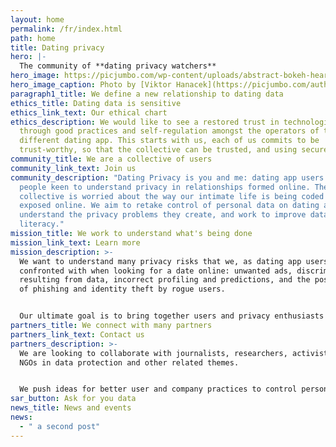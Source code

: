 ```yaml
---
layout: home
permalink: /fr/index.html
path: home
title: Dating privacy
hero: |-
  The community of **dating privacy watchers**
hero_image: https://picjumbo.com/wp-content/uploads/abstract-bokeh-hearts-real-light-2210x1474.jpg
hero_image_caption: Photo by [Viktor Hanacek](https://picjumbo.com/author/viktorhanacek/ "Download free stock photos by Viktor Hanacek")
paragraph1_title: We define a new relationship to dating data
ethics_title: Dating data is sensitive
ethics_link_text: Our ethical chart
ethics_description: We would like to see a restored trust in technologies,
  through good practices and self-regulation amongst the operators of the
  different dating app. This starts with us, each of us commits to be
  trust-worthy, so that the collective can be trusted, and using secured tools.
community_title: We are a collective of users
community_link_text: Join us
community_description: "Dating Privacy is you and me: dating app users and
  people keen to understand privacy in relationships formed online. The
  collective is worried about the way our intimate life is being coded and
  exposed online. We aim to retake control of personal data on dating apps,
  understand the privacy problems they create, and work to improve data
  literacy."
mission_title: We work to understand what's being done
mission_link_text: Learn more
mission_description: >-
  We want to understand many privacy risks that we, as dating app users, are
  confronted with when looking for a date online: unwanted ads, discrimination
  resulting from data, incorrect profiling and predictions, and the possibility
  of phishing and identity theft by rogue users.


  Our ultimate goal is to bring together users and privacy enthusiasts to push for a paradigm shift.
partners_title: We connect with many partners
partners_link_text: Contact us
partners_description: >-
  We are looking to collaborate with journalists, researchers, activists and
  NGOs in data protection and other related themes.


  We push ideas for better user and company practices to control personal data and date safely online. We are particularly interested in raising awareness, as well as building methodological protocols and privacy tools for data protection and literacy.
sar_button: Ask for you data
news_title: News and events
news:
  - " a second post"
---
```

